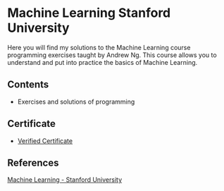 # Machine Learning Stanford University
Here you will find my solutions to the Machine Learning course programming exercises taught by Andrew Ng. This course allows you to understand and put into practice the basics of Machine Learning.

## Contents
* Exercises and solutions of programming

## Certificate
* [Verified Certificate](https://www.coursera.org/account/accomplishments/certificate/8J88U8G6KUXC)

## References
[Machine Learning - Stanford University](https://www.coursera.org/learn/machine-learning)
